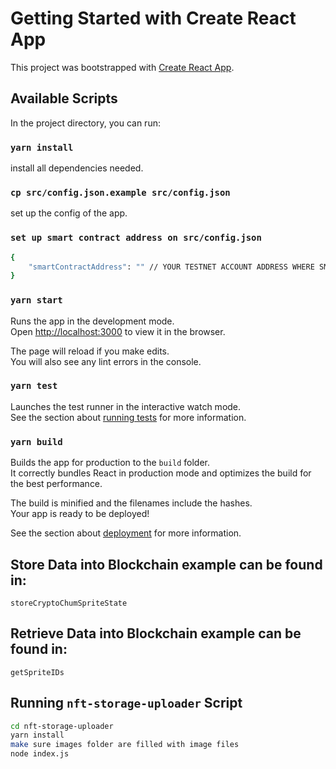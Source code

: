# Getting Started with Create React App

This project was bootstrapped with [Create React App](https://github.com/facebook/create-react-app).

## Available Scripts

In the project directory, you can run:

### `yarn install`

install all dependencies needed.


### `cp src/config.json.example src/config.json`

set up the config of the app.

### `set up smart contract address on src/config.json`

```bash
{
    "smartContractAddress": "" // YOUR TESTNET ACCOUNT ADDRESS WHERE SMART CONTRACT LIVES
}
```

### `yarn start`

Runs the app in the development mode.\
Open [http://localhost:3000](http://localhost:3000) to view it in the browser.

The page will reload if you make edits.\
You will also see any lint errors in the console.

### `yarn test`

Launches the test runner in the interactive watch mode.\
See the section about [running tests](https://facebook.github.io/create-react-app/docs/running-tests) for more information.

### `yarn build`

Builds the app for production to the `build` folder.\
It correctly bundles React in production mode and optimizes the build for the best performance.

The build is minified and the filenames include the hashes.\
Your app is ready to be deployed!

See the section about [deployment](https://facebook.github.io/create-react-app/docs/deployment) for more information.

## Store Data into Blockchain example can be found in:
`storeCryptoChumSpriteState`

## Retrieve Data into Blockchain example can be found in:
`getSpriteIDs`

## Running `nft-storage-uploader` Script
```bash
cd nft-storage-uploader
yarn install
make sure images folder are filled with image files
node index.js 
```
